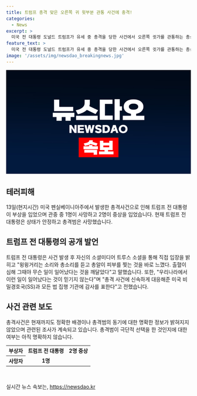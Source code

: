 ```yaml
---
title: 트럼프 총격 맞은 오른쪽 귀 윗부분 관통 사건에 충격!
categories:
  - News
excerpt: >
  미국 전 대통령 도널드 트럼프가 유세 중 총격을 당한 사건에서 오른쪽 귓가를 관통하는 총상을 입었다고 밝혔습니다. 총격 소리를 듣고 총알이 피부를 찢는 것을 느꼈다며 출혈이 심했지만 현재는 괜찮다고 전했습니다. 일이 일어나자 발언대 밑으로 몸을 숙여 총 격 피해가 화면에 노출됐으며, 관중 1명이 사망하고 2명이 다쳤습니다. 현재 총격범은 사망했으며, 그의 극단적인 선택에 대해 여부는 밝혀지지 않았습니다.
feature_text: >
  미국 전 대통령 도널드 트럼프가 유세 중 총격을 당한 사건에서 오른쪽 귓가를 관통하는 총상을 입었다고 밝혔습니다. 총격 소리를 듣고 총알이 피부를 찢는 것을 느꼈다며 출혈이 심했지만 현재는 괜찮다고 전했습니다. 일이 일어나자 발언대 밑으로 몸을 숙여 총 격 피해가 화면에 노출됐으며, 관중 1명이 사망하고 2명이 다쳤습니다. 현재 총격범은 사망했으며, 그의 극단적인 선택에 대해 여부는 밝혀지지 않았습니다.
image: '/assets/img/newsdao_breakingnews.jpg'
---
```


<p><img src="/assets/img/newsdao_breakingnews.jpg" alt="koreaapp 속보" /></p>

<h2 data-ke-size="size26">테러피해</h2>

<p data-ke-size="size16">13일(현지시간) 미국 펜실베이니아주에서 발생한 총격사건으로 인해 트럼프 전 대통령이 부상을 입었으며 관중 중 1명이 사망하고 2명이 중상을 입었습니다. 현재 트럼프 전 대통령은 상태가 안정하고 총격범은 사망했습니다.</p>

<h2 data-ke-size="size26">트럼프 전 대통령의 공개 발언</h2>

<p data-ke-size="size16">트럼프 전 대통령은 사건 발생 후 자신의 소셜미디어 트루스 소셜을 통해 직접 입장을 밝히고 "윙윙거리는 소리와 총소리를 듣고 총알이 피부를 찢는 것을 바로 느꼈다. 출혈이 심해 그때야 무슨 일이 일어났다는 것을 깨달았다"고 말했습니다. 또한, "우리나라에서 이런 일이 일어났다는 것이 믿기지 않는다"며 "총격 사건에 신속하게 대응해준 미국 비밀경호국(SS)과 모든 법 집행 기관에 감사를 표한다"고 전했습니다.</p>

<h2 data-ke-size="size26">사건 관련 보도</h2>

<p data-ke-size="size16">총격사건은 현재까지도 정확한 배경이나 총격범의 동기에 대한 명확한 정보가 밝혀지지 않았으며 관련된 조사가 계속되고 있습니다. 총격범이 극단적 선택을 한 것인지에 대한 여부는 아직 명확하지 않습니다.</p>

<table>
  <tr>
    <th>부상자</th>
    <td style="text-align: center; height: 17px;"><b>트럼프 전 대통령</b></td>
    <td style="text-align: center; height: 17px;"><b>2명 중상</b></td>
  </tr>
  <tr>
    <th>사망자</th>
    <td style="text-align: center; height: 17px;"><b>1명</b></td>
  </tr>
</table>

<p data-ke-size="size16">&nbsp;</p>
실시간 뉴스 속보는, <a href="https://newsdao.kr" rel="dofollow">https://newsdao.kr</a>


